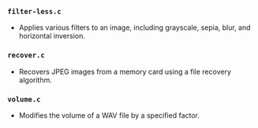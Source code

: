 ### `filter-less.c`
* Applies various filters to an image, including grayscale, sepia, blur, and horizontal inversion.

### `recover.c`
* Recovers JPEG images from a memory card using a file recovery algorithm.

### `volume.c`
* Modifies the volume of a WAV file by a specified factor.